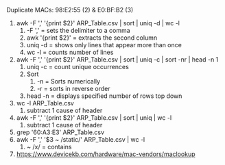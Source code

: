 Duplicate MACs: 98:E2:55 (2) & E0:BF:B2 (3)
1. awk -F ',' '{print $2}' ARP_Table.csv | sort | uniq -d | wc -l
	1. -F ','  = sets the delimiter to a comma 
	2. awk '{print $2}' = extracts the second column
	3. uniq -d = shows only lines that appear more than once
	4. wc -l = counts number of lines
2. awk -F ',' '{print $2}' ARP_Table.csv | sort | uniq -c | sort -nr | head -n 1
	1. uniq -c  = count unique occurrences 
	2. Sort 
		1. -n = Sorts numerically 
		2. -r = sorts in reverse order 
	3. head 
			-n  = displays specified number of rows top down 
3. wc -l ARP_Table.csv
	1. subtract 1 cause of header
4. awk -F ',' '{print $2}' ARP_Table.csv | sort | uniq | wc -l
	1. subtract 1 cause of header 
5. grep '60:A3:E3' ARP_Table.csv
6. awk -F ',' '$3 ~ /static/' ARP_Table.csv | wc -l
	1. ~  /x/ = contains 
7. https://www.devicekb.com/hardware/mac-vendors/maclookup 